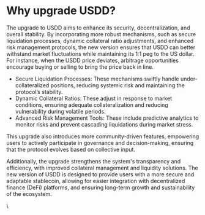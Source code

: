 # Why upgrade USDD?

The upgrade to USDD aims to enhance its security, decentralization, and overall stability. By incorporating more robust mechanisms, such as secure liquidation processes, dynamic collateral ratio adjustments, and enhanced risk management protocols, the new version ensures that USDD can better withstand market fluctuations while maintaining its 1:1 peg to the US dollar. For instance, when the USDD price deviates, arbitrage opportunities encourage buying or selling to bring the price back in line.

* Secure Liquidation Processes: These mechanisms swiftly handle under-collateralized positions, reducing systemic risk and maintaining the protocol’s stability.
* Dynamic Collateral Ratios: These adjust in response to market conditions, ensuring adequate collateralization and reducing vulnerability during volatile periods.
* Advanced Risk Management Tools: These include predictive analytics to monitor risks and prevent cascading liquidations during market stress.

This upgrade also introduces more community-driven features, empowering users to actively participate in governance and decision-making, ensuring that the protocol evolves based on collective input.



Additionally, the upgrade strengthens the system's transparency and efficiency, with improved collateral management and liquidity solutions. The new version of USDD is designed to provide users with a more secure and adaptable stablecoin, allowing for easier integration with decentralized finance (DeFi) platforms, and ensuring long-term growth and sustainability of the ecosystem.

\
